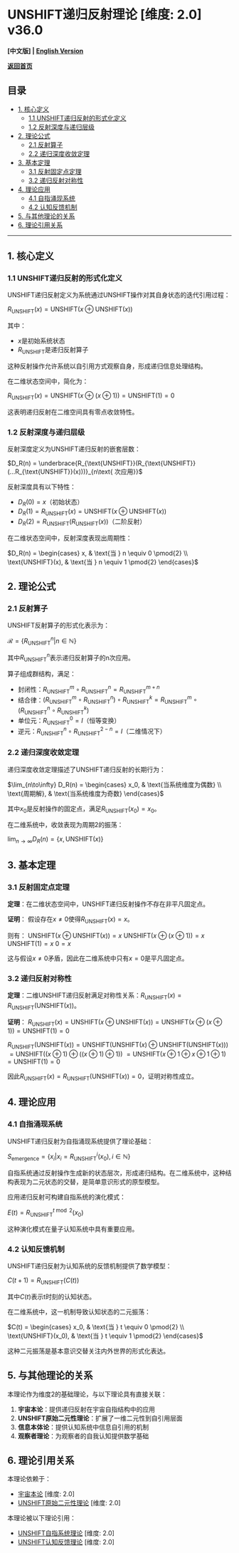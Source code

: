 # UNSHIFT递归反射理论 [维度: 2.0] v36.0

**[中文版] | [English Version](formal_theory_unshift_recursive_reflection_en.md)**

**[返回首页](../README.md)**

## 目录

- [1. 核心定义](#1-核心定义)
  - [1.1 UNSHIFT递归反射的形式化定义](#11-unshift递归反射的形式化定义)
  - [1.2 反射深度与递归层级](#12-反射深度与递归层级)
- [2. 理论公式](#2-理论公式)
  - [2.1 反射算子](#21-反射算子)
  - [2.2 递归深度收敛定理](#22-递归深度收敛定理)
- [3. 基本定理](#3-基本定理)
  - [3.1 反射固定点定理](#31-反射固定点定理)
  - [3.2 递归反射对称性](#32-递归反射对称性)
- [4. 理论应用](#4-理论应用)
  - [4.1 自指涌现系统](#41-自指涌现系统)
  - [4.2 认知反馈机制](#42-认知反馈机制)
- [5. 与其他理论的关系](#5-与其他理论的关系)
- [6. 理论引用关系](#6-理论引用关系)

---

## 1. 核心定义

### 1.1 UNSHIFT递归反射的形式化定义

UNSHIFT递归反射定义为系统通过UNSHIFT操作对其自身状态的迭代引用过程：

$`R_{\text{UNSHIFT}}(x) = \text{UNSHIFT}(x \oplus \text{UNSHIFT}(x))`$

其中：
- $`x`$是初始系统状态
- $`R_{\text{UNSHIFT}}`$是递归反射算子

这种反射操作允许系统以自引用方式观察自身，形成递归信息处理结构。

在二维状态空间中，简化为：

$`R_{\text{UNSHIFT}}(x) = \text{UNSHIFT}(x \oplus (x \oplus 1)) = \text{UNSHIFT}(1) = 0`$

这表明递归反射在二维空间具有零点收敛特性。

### 1.2 反射深度与递归层级

反射深度定义为UNSHIFT递归反射的嵌套层数：

$`D_R(n) = \underbrace{R_{\text{UNSHIFT}}(R_{\text{UNSHIFT}}(...R_{\text{UNSHIFT}}(x)))}_{n\text{ 次应用}}`$

反射深度具有以下特性：
- $`D_R(0) = x`$（初始状态）
- $`D_R(1) = R_{\text{UNSHIFT}}(x) = \text{UNSHIFT}(x \oplus \text{UNSHIFT}(x))`$
- $`D_R(2) = R_{\text{UNSHIFT}}(R_{\text{UNSHIFT}}(x))`$（二阶反射）

在二维状态空间中，反射深度表现出周期性：

$`D_R(n) = \begin{cases}
  x, & \text{当 } n \equiv 0 \pmod{2} \\
  \text{UNSHIFT}(x), & \text{当 } n \equiv 1 \pmod{2}
\end{cases}`$

## 2. 理论公式

### 2.1 反射算子

UNSHIFT反射算子的形式化表示为：

$`\mathcal{R} = \{R_{\text{UNSHIFT}}^n | n \in \mathbb{N}\}`$

其中$`R_{\text{UNSHIFT}}^n`$表示递归反射算子的n次应用。

算子组成群结构，满足：
- 封闭性：$`R_{\text{UNSHIFT}}^m \circ R_{\text{UNSHIFT}}^n = R_{\text{UNSHIFT}}^{m+n}`$
- 结合律：$`(R_{\text{UNSHIFT}}^m \circ R_{\text{UNSHIFT}}^n) \circ R_{\text{UNSHIFT}}^k = R_{\text{UNSHIFT}}^m \circ (R_{\text{UNSHIFT}}^n \circ R_{\text{UNSHIFT}}^k)`$
- 单位元：$`R_{\text{UNSHIFT}}^0 = I`$（恒等变换）
- 逆元：$`R_{\text{UNSHIFT}}^n \circ R_{\text{UNSHIFT}}^{2-n} = I`$（二维情况下）

### 2.2 递归深度收敛定理

递归深度收敛定理描述了UNSHIFT递归反射的长期行为：

$`\lim_{n\to\infty} D_R(n) = \begin{cases}
  x_0, & \text{当系统维度为偶数} \\
  \text{周期解}, & \text{当系统维度为奇数}
\end{cases}`$

其中$`x_0`$是反射操作的固定点，满足$`R_{\text{UNSHIFT}}(x_0) = x_0`$。

在二维系统中，收敛表现为周期2的振荡：

$`\lim_{n\to\infty} D_R(n) = \{x, \text{UNSHIFT}(x)\}`$

## 3. 基本定理

### 3.1 反射固定点定理

**定理**：在二维状态空间中，UNSHIFT递归反射操作不存在非平凡固定点。

**证明**：
假设存在$`x \neq 0`$使得$`R_{\text{UNSHIFT}}(x) = x`$。

则有：
$`\text{UNSHIFT}(x \oplus \text{UNSHIFT}(x)) = x`$
$`\text{UNSHIFT}(x \oplus (x \oplus 1)) = x`$
$`\text{UNSHIFT}(1) = x`$
$`0 = x`$

这与假设$`x \neq 0`$矛盾，因此在二维系统中只有$`x = 0`$是平凡固定点。

### 3.2 递归反射对称性

**定理**：二维UNSHIFT递归反射满足对称性关系：$`R_{\text{UNSHIFT}}(x) = R_{\text{UNSHIFT}}(\text{UNSHIFT}(x))`$。

**证明**：
$`R_{\text{UNSHIFT}}(x) = \text{UNSHIFT}(x \oplus \text{UNSHIFT}(x)) = \text{UNSHIFT}(x \oplus (x \oplus 1)) = \text{UNSHIFT}(1) = 0`$

$`R_{\text{UNSHIFT}}(\text{UNSHIFT}(x)) = \text{UNSHIFT}(\text{UNSHIFT}(x) \oplus \text{UNSHIFT}(\text{UNSHIFT}(x)))`$
$`= \text{UNSHIFT}((x \oplus 1) \oplus ((x \oplus 1) \oplus 1))`$
$`= \text{UNSHIFT}(x \oplus 1 \oplus x \oplus 1 \oplus 1)`$
$`= \text{UNSHIFT}(1) = 0`$

因此$`R_{\text{UNSHIFT}}(x) = R_{\text{UNSHIFT}}(\text{UNSHIFT}(x)) = 0`$，证明对称性成立。

## 4. 理论应用

### 4.1 自指涌现系统

UNSHIFT递归反射为自指涌现系统提供了理论基础：

$`S_{\text{emergence}} = \{x_i | x_i = R_{\text{UNSHIFT}}^i(x_0), i \in \mathbb{N}\}`$

自指系统通过反射操作生成新的状态层次，形成递归结构。在二维系统中，这种结构表现为二元状态的交替，是简单意识形式的原型模型。

应用递归反射可构建自指系统的演化模式：

$`E(t) = R_{\text{UNSHIFT}}^{t \bmod 2}(x_0)`$

这种演化模式在量子认知系统中具有重要应用。

### 4.2 认知反馈机制

UNSHIFT递归反射为认知系统的反馈机制提供了数学模型：

$`C(t+1) = R_{\text{UNSHIFT}}(C(t))`$

其中$`C(t)`$表示t时刻的认知状态。

在二维系统中，这一机制导致认知状态的二元振荡：

$`C(t) = \begin{cases}
  x_0, & \text{当 } t \equiv 0 \pmod{2} \\
  \text{UNSHIFT}(x_0), & \text{当 } t \equiv 1 \pmod{2}
\end{cases}`$

这种二元振荡是基本意识交替关注内外世界的形式化表达。

## 5. 与其他理论的关系

本理论作为维度2的基础理论，与以下理论具有直接关联：

1. **宇宙本论**：提供递归反射在宇宙自指结构中的应用
2. **UNSHIFT原始二元性理论**：扩展了一维二元性到自引用层面
3. **信息本体论**：提供认知系统中信息自引用的机制
4. **观察者理论**：为观察者的自我认知提供数学基础

## 6. 理论引用关系

本理论依赖于：
- [宇宙本论](formal_theory_cosmic_ontology.md) [维度: 2.0]
- [UNSHIFT原始二元性理论](formal_theory_unshift_primitive_duality.md) [维度: 2.0]

本理论被以下理论引用：
- [UNSHIFT自指系统理论](formal_theory_unshift_self_referential_system.md) [维度: 2.0]
- [UNSHIFT认知反馈理论](formal_theory_unshift_cognitive_feedback.md) [维度: 2.0] 